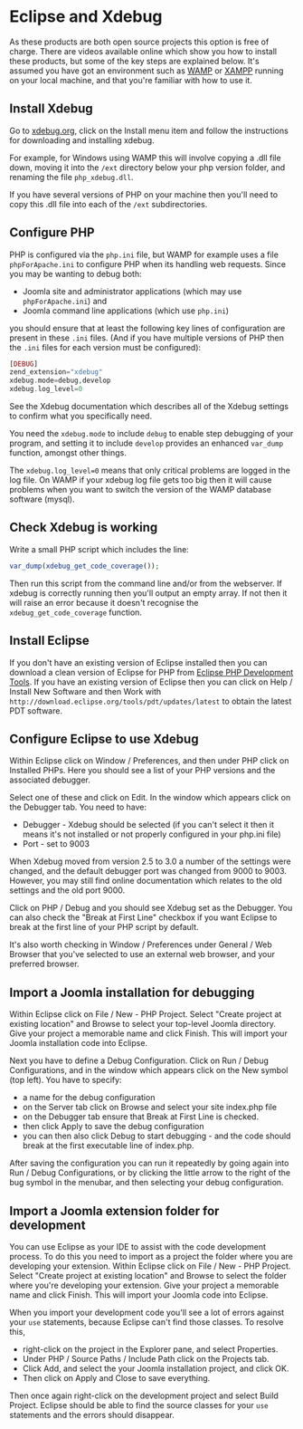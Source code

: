 # Eclipse and Xdebug
As these products are both open source projects this option is free of charge. There are videos available online which show you how to install these products, but some of the key steps are explained below. It's assumed you have got an environment such as [WAMP](https://www.wampserver.com/) or [XAMPP](https://www.apachefriends.org/) running on your local machine, and that you're familiar with how to use it.

## Install Xdebug
Go to [xdebug.org](https://xdebug.org/), click on the Install menu item and follow the instructions for downloading and installing xdebug.

For example, for Windows using WAMP this will involve copying a .dll file down, moving it into the `/ext` directory below your php version folder, and renaming the file `php_xdebug.dll`.

If you have several versions of PHP on your machine then you'll need to copy this .dll file into each of the `/ext` subdirectories.

## Configure PHP
PHP is configured via the `php.ini` file, but WAMP for example uses a file `phpForApache.ini` to configure PHP when its handling web requests. Since you may be wanting to debug both:
- Joomla site and administrator applications (which may use `phpForApache.ini`) and
- Joomla command line applications (which use `php.ini`)

you should ensure that at least the following key lines of configuration are present in these `.ini` files. (And if you have multiple versions of PHP then the `.ini` files for each version must be configured):

```php
[DEBUG]
zend_extension="xdebug"
xdebug.mode=debug,develop
xdebug.log_level=0
```

See the Xdebug documentation which describes all of the Xdebug settings to confirm what you specifically need.

You need the `xdebug.mode` to include `debug` to enable step debugging of your program, and setting it to include `develop` provides an enhanced `var_dump` function, amongst other things. 

The `xdebug.log_level=0` means that only critical problems are logged in the log file. On WAMP if your xdebug log file gets too big then it will cause problems when you want to switch the version of the WAMP database software (mysql). 

## Check Xdebug is working
Write a small PHP script which includes the line:

```php
var_dump(xdebug_get_code_coverage());
```

Then run this script from the command line and/or from the webserver. If xdebug is correctly running then you'll output an empty array. If not then it will raise an error because it doesn't recognise the `xdebug_get_code_coverage` function.

## Install Eclipse
If you don't have an existing version of Eclipse installed then you can download a clean version of Eclipse for PHP from [Eclipse PHP Development Tools](https://eclipse.dev/pdt/). If you have an existing version of Eclipse then you can click on Help / Install New Software and then Work with `http://download.eclipse.org/tools/pdt/updates/latest` to obtain the latest PDT software.

## Configure Eclipse to use Xdebug
Within Eclipse click on Window / Preferences, and then under PHP click on Installed PHPs. Here you should see a list of your PHP versions and the associated debugger. 

Select one of these and click on Edit. In the window which appears click on the Debugger tab. You need to have:
- Debugger - Xdebug should be selected (if you can't select it then it means it's not installed or not properly configured in your php.ini file)
- Port - set to 9003 

When Xdebug moved from version 2.5 to 3.0 a number of the settings were changed, and the default debugger port was changed from 9000 to 9003. However, you may still find online documentation which relates to the old settings and the old port 9000.

Click on PHP / Debug and you should see Xdebug set as the Debugger. You can also check the "Break at First Line" checkbox if you want Eclipse to break at the first line of your PHP script by default. 

It's also worth checking in Window / Preferences under General / Web Browser that you've selected to use an external web browser, and your preferred browser.

## Import a Joomla installation for debugging
Within Eclipse click on File / New - PHP Project. Select "Create project at existing location" and Browse to select your top-level Joomla directory. Give your project a memorable name and click Finish. This will import your Joomla installation code into Eclipse.

Next you have to define a Debug Configuration. Click on Run / Debug Configurations, and in the window which appears click on the New symbol (top left). You have to specify:
- a name for the debug configuration
- on the Server tab click on Browse and select your site index.php file
- on the Debugger tab ensure that Break at First Line is checked.
- then click Apply to save the debug configuration
- you can then also click Debug to start debugging - and the code should break at the first executable line of index.php.

After saving the configuration you can run it repeatedly by going again into Run / Debug Configurations, or by clicking the little arrow to the right of the bug symbol in the menubar, and then selecting your debug configuration.

## Import a Joomla extension folder for development
You can use Eclipse as your IDE to assist with the code development process. To do this you need to import as a project the folder where you are developing your extension. Within Eclipse click on File / New - PHP Project. Select "Create project at existing location" and Browse to select the folder where you're developing your extension. Give your project a memorable name and click Finish. This will import your Joomla code into Eclipse.

When you import your development code you'll see a lot of errors against your `use` statements, because Eclipse can't find those classes. To resolve this, 
- right-click on the project in the Explorer pane, and select Properties. 
- Under PHP / Source Paths / Include Path click on the Projects tab. 
- Click Add, and select the your Joomla installation project, and click OK. 
- Then click on Apply and Close to save everything.

Then once again right-click on the development project and select Build Project. Eclipse should be able to find the source classes for your `use` statements and the errors should disappear. 
